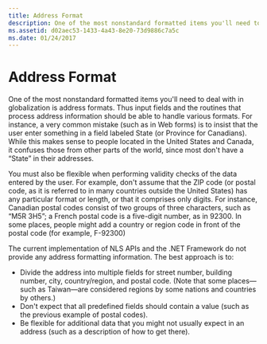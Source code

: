 ```yaml
---
title: Address Format
description: One of the most nonstandard formatted items you'll need to deal with in globalization is address formats.
ms.assetid: d02aec53-1433-4a43-8e20-73d9886c7a5c
ms.date: 01/24/2017
---
```

# Address Format

One of the most nonstandard formatted items you'll need to deal with in globalization is address formats. Thus input fields and the routines that process address information should be able to handle various formats. For instance, a very common mistake (such as in Web forms) is to insist that the user enter something in a field labeled State (or Province for Canadians). While this makes sense to people located in the United States and Canada, it confuses those from other parts of the world, since most don't have a “State” in their addresses.

You must also be flexible when performing validity checks of the data entered by the user. For example, don't assume that the ZIP code (or postal code, as it is referred to in many countries outside the United States) has any particular format or length, or that it comprises only digits. For instance, Canadian postal codes consist of two groups of three characters, such as “M5R 3H5”; a French postal code is a five-digit number, as in 92300. In some places, people might add a country or region code in front of the postal code (for example, F-92300)

The current implementation of NLS APIs and the .NET Framework do not provide any address formatting information. The best approach is to:

-   Divide the address into multiple fields for street number, building number, city, country/region, and postal code. (Note that some places—such as Taiwan—are considered regions by some nations and countries by others.)
-   Don't expect that all predefined fields should contain a value (such as the previous example of postal codes).
-   Be flexible for additional data that you might not usually expect in an address (such as a description of how to get there).


